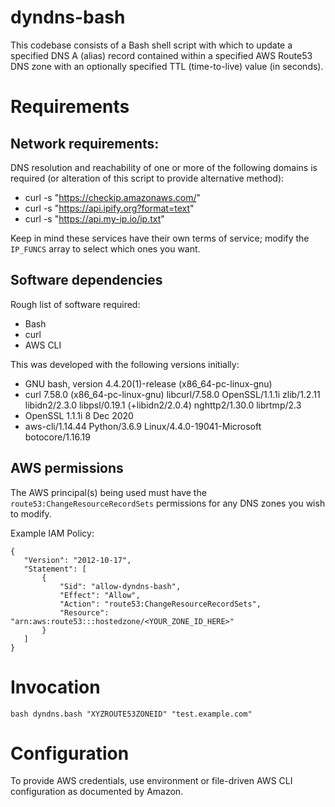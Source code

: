 # dyndns-bash

This codebase consists of a Bash shell script with which to update a specified DNS A (alias) record contained within a specified AWS Route53 DNS zone with an optionally specified TTL (time-to-live) value (in seconds).

# Requirements

## Network requirements:

DNS resolution and reachability of one or more of the following domains is required (or alteration of this script to provide alternative method):
 - curl -s "https://checkip.amazonaws.com/"
 - curl -s "https://api.ipify.org?format=text"
 - curl -s "https://api.my-ip.io/ip.txt"

Keep in mind these services have their own terms of service; modify the `IP_FUNCS` array to select which ones you want.

## Software dependencies

Rough list of software required:
 - Bash
 - curl
 - AWS CLI

This was developed with the following versions initially:
 - GNU bash, version 4.4.20(1)-release (x86_64-pc-linux-gnu)
 - curl 7.58.0 (x86_64-pc-linux-gnu) libcurl/7.58.0 OpenSSL/1.1.1i zlib/1.2.11 libidn2/2.3.0 libpsl/0.19.1 (+libidn2/2.0.4) nghttp2/1.30.0 librtmp/2.3
 - OpenSSL 1.1.1i  8 Dec 2020
 - aws-cli/1.14.44 Python/3.6.9 Linux/4.4.0-19041-Microsoft botocore/1.16.19

## AWS permissions

The AWS principal(s) being used must have the `route53:ChangeResourceRecordSets` permissions for any DNS zones you wish to modify.

Example IAM Policy:
```
{
   "Version": "2012-10-17",
   "Statement": [
       {
           "Sid": "allow-dyndns-bash",
           "Effect": "Allow",
           "Action": "route53:ChangeResourceRecordSets",
           "Resource": "arn:aws:route53:::hostedzone/<YOUR_ZONE_ID_HERE>"
       }
   ]
}
```

# Invocation

```
bash dyndns.bash "XYZROUTE53ZONEID" "test.example.com"
```

# Configuration

To provide AWS credentials, use environment or file-driven AWS CLI configuration as documented by Amazon.
